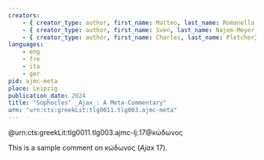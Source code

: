 ```yaml
---
creators: 
    - { creator_type: author, first_name: Matteo, last_name: Romanello }
    - { creator_type: author, first_name: Sven, last_name: Najem-Meyer }
    - { creator_type: author, first_name: Charles, last_name: Pletcher}
languages: 
    - eng
    - fre
    - ita
    - ger
pid: ajmc-meta
place: Leipzig
publication_date: 2024
title: "Sophocles' _Ajax_: A Meta-Commentary"
urn: "urn:cts:greekLit:tlg0011.tlg003.ajmc-meta"
---
```


@urn:cts:greekLit:tlg0011.tlg003.ajmc-lj:17@κώδωνος

This is a sample comment on κώδωνος (_Ajax_ 17).